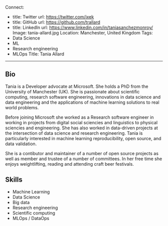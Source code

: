 Connect:
  - title: Twitter
    url: https://twitter.com/ixek
  - title: GitHub
    url: https://github.com/trallard
  - title: LinkedIn
    url: https://www.linkedin.com/in/taniasanchezmonroy/
Image: tania-allard.jpg
Location: Manchester, United Kingdom
Tags:
  - Data Science
  - ML
  - Research engineering
  - MLOps
Title: Tania Allard
---
## Bio
Tania is a Developer advocate at Microsoft. She holds a PhD from the University of Manchester (UK).
She is passionate about scientific computing, research software engineering, innovations in data science and data engineering and the applications of machine learning solutions to real world problems.

Before joining Microsoft she worked as a Research software engineer in working in projects from digital social sciencies and linguistics to physical sciencies and engineering.
She has also worked in data-driven projects at the intersection of data science and research engineering. 
Tania is particularly interested in machine learning reproducibility, open source, and data validation.

She is a contibutor and maintainer of a number of open source projects as well as member and trustee of a number of committees.
In her free time she enjoys weightlifting, reading and attending craft beer festivals.


## Skills
* Machine Learning
* Data Science
* Big data
* Research engineering
* Scientific computing
* MLOps / DataOps
